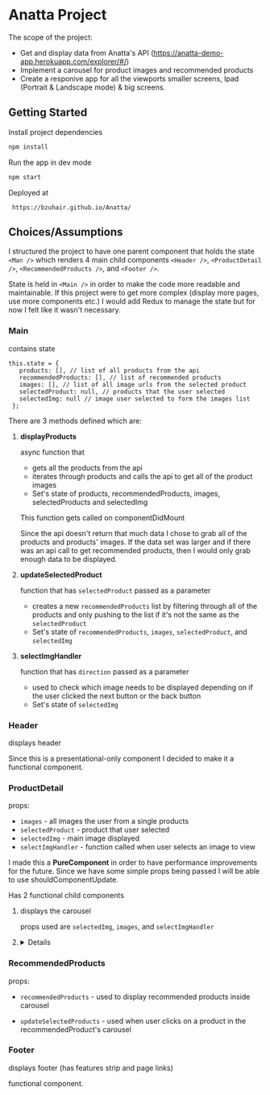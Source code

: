 # Anatta Project

The scope of the project:
 - Get and display data from Anatta's API (https://anatta-demo-app.herokuapp.com/explorer/#/)
 - Implement a carousel for product images and recommended products
 - Create a responive app for all the viewports smaller screens, Ipad (Portrait & Landscape mode) & big screens.

## Getting Started

Install project dependencies

```bash
npm install
```
Run the app in dev mode

```bash
npm start
```

Deployed at 

``` https://bzuhair.github.io/Anatta/```

## Choices/Assumptions

I structured the project to have one parent component that holds the state ```<Man />``` which renders 4 main child components ```<Header />```, ```<ProductDetail />```, ```<RecommendedProducts />```, and ```<Footer />```. 
 
State is held in ```<Main />``` in order to make the code more readable and maintainable. If this project were to get more complex (display more pages, use more components etc.) I would add Redux to manage the state but for now I felt like it wasn't necessary.

### Main
 
contains state

   ``` 
this.state = {
      products: [], // list of all products from the api
      recommendedProducts: [], // list of recommended products
      images: [], // list of all image urls from the selected product
      selectedProduct: null, // products that the user selected
      selectedImg: null // image user selected to form the images list
    };
```

There are 3 methods defined which are:

1. **displayProducts**
    
   async function that
   - gets all the products from the api
   - iterates through products and calls the api to get all of the product images
   - Set's state of products, recommendedProducts, images, selectedProducts and selectedImg

    This function gets called on componentDidMount

   Since the api doesn't return that much data I chose to grab all of the products and products' images. If the data set was larger and if there was an api call to get recommended products, then I would only grab enough data to be displayed.

2. **updateSelectedProduct**
 
    function that has ```selectedProduct``` passed as a parameter

    - creates a new ```recommendedProducts``` list by filtering through all of the products and only pushing to the list if it's not the same as the ```selectedProduct```
    - Set's state of ```recommendedProducts```, ```images```, ```selectedProduct```, and ```selectedImg```
 
3. **selectImgHandler**

     function that has ```direction``` passed as a parameter
     - used to check which image needs to be displayed depending on if the user clicked the next button or the back button
     - Set's state of ```selectedImg```


### Header

displays header

Since this is a presentational-only component I decided to make it a functional component.


### ProductDetail

props:  
- ```images``` - all images the user from a single products
- ```selectedProduct``` - product that user selected
- ```selectedImg``` - main image displayed
- ```selectImgHandler``` - function called when user selects an image to view

I made this a **PureComponent** in order to have performance improvements for the future. Since we have some simple props being passed I will be able to use shouldComponentUpdate.

Has 2 functional child components

1. **<ProductImages />**

   displays the carousel 

   props used are ```selectedImg```, ```images```, and ```selectImgHandler```
    
2. **<Details />**
  
   displays sizes, colors and adding product to bag
   
    props used is ```selectedProduct```

### RecommendedProducts

  props:
  
 - ```recommendedProducts``` - used to display recommended products inside carousel

 - ```updateSelectedProducts``` - used when user clicks on a product in the recommendedProduct's carousel


### Footer

displays footer (has features strip and page links)

functional component.
